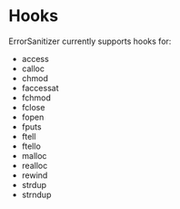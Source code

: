 # Hooks
ErrorSanitizer currently supports hooks for:

*  access
*  calloc
*  chmod
*  faccessat
*  fchmod
*  fclose
*  fopen
*  fputs
*  ftell
*  ftello
*  malloc
*  realloc
*  rewind
*  strdup
*  strndup
